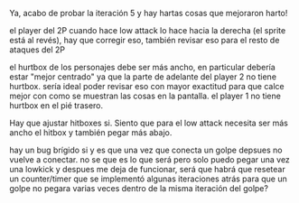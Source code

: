 Ya, acabo de probar la iteración 5 y hay hartas cosas que mejoraron harto!

el player del 2P cuando hace low attack lo hace hacia la derecha (el sprite está al revés), hay que corregir eso, también revisar eso para el resto de ataques del 2P


el hurtbox de los personajes debe ser más ancho, en particular debería estar "mejor centrado" ya que la parte de adelante del player 2 no tiene hurtbox. sería ideal poder revisar eso con mayor exactitud para que calce mejor con como se muestran las cosas en la pantalla. el player 1 no tiene hurtbox en el pié trasero.

Hay que ajustar hitboxes si. Siento que para el low attack necesita ser más ancho el hitbox y también pegar más abajo. 

hay un bug brígido si y es que una vez que conecta un golpe depsues no vuelve a conectar. no se que es lo que será pero solo puedo pegar una vez una lowkick y despues me deja de funcionar, será que habrá que resetear un counter/timer que se implementó algunas iteraciones atrás para que un golpe no pegara varias veces dentro de la misma iteración del golpe?

